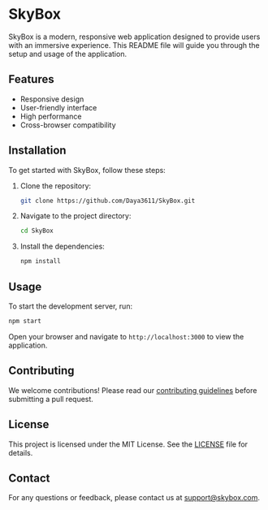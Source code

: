 
# SkyBox

SkyBox is a modern, responsive web application designed to provide users with an immersive experience. This README file will guide you through the setup and usage of the application.

## Features

- Responsive design
- User-friendly interface
- High performance
- Cross-browser compatibility

## Installation

To get started with SkyBox, follow these steps:

1. Clone the repository:
    ```bash
    git clone https://github.com/Daya3611/SkyBox.git
    ```
2. Navigate to the project directory:
    ```bash
    cd SkyBox
    ```
3. Install the dependencies:
    ```bash
    npm install
    ```

## Usage

To start the development server, run:
```bash
npm start
```
Open your browser and navigate to `http://localhost:3000` to view the application.

## Contributing

We welcome contributions! Please read our [contributing guidelines](CONTRIBUTING.md) before submitting a pull request.

## License

This project is licensed under the MIT License. See the [LICENSE](LICENSE) file for details.

## Contact

For any questions or feedback, please contact us at support@skybox.com.